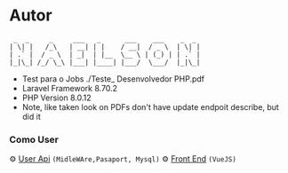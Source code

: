 # Autor 
 ```
  _  _     _     ___   _      ___    ___    _  _ 
 | \| |   /_\   | __| | |    / __|  / _ \  | \| |
 | .` |  / _ \  | _|  | |__  \__ \ | (_) | | .` |
 |_|\_| /_/ \_\ |___| |____| |___/  \___/  |_|\_|
 
 ```

- Test para o Jobs ./Teste_ Desenvolvedor PHP.pdf
- Laravel Framework 8.70.2
- PHP Version 8.0.12
- Note, like taken look on PDFs don't have update endpoit describe, but did it

### Como User

⚙️ [User Api](https://github.com/devnaelson/devnaelson/blob/main/projects/l2off-dashboard/view.md)  ```(MidleWAre,Pasaport, Mysql)```
⚙️ [Front End](https://github.com/devnaelson/devnaelson/blob/main/projects/l2off-dashboard/view.md)  ```(VueJS)```